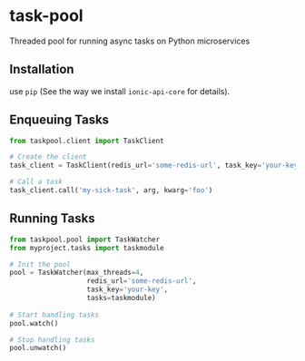 # task-pool
Threaded pool for running async tasks on Python microservices

## Installation

use `pip` (See the way we install `ionic-api-core` for details).

## Enqueuing Tasks

```python
from taskpool.client import TaskClient

# Create the client
task_client = TaskClient(redis_url='some-redis-url', task_key='your-key')

# Call a task
task_client.call('my-sick-task', arg, kwarg='foo')
```

## Running Tasks

```python
from taskpool.pool import TaskWatcher
from myproject.tasks import taskmodule

# Init the pool
pool = TaskWatcher(max_threads=4,
                   redis_url='some-redis-url',
                   task_key='your-key',
                   tasks=taskmodule)
                   
# Start handling tasks
pool.watch()

# Stop handling tasks
pool.unwatch()
```
